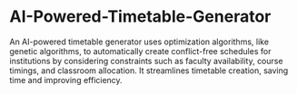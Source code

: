 # AI-Powered-Timetable-Generator
An AI-powered timetable generator uses optimization algorithms, like genetic algorithms, to automatically create conflict-free schedules for institutions by considering constraints such as faculty availability, course timings, and classroom allocation. It streamlines timetable creation, saving time and improving efficiency.
